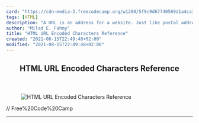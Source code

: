 ```yaml
---
card: "https://cdn-media-2.freecodecamp.org/w1280/5f9c9d67740569d1a4ca3792.jpg"
tags: [HTML]
description: "A URL is an address for a website. Just like postal addresses"
author: "Milad E. Fahmy"
title: "HTML URL Encoded Characters Reference"
created: "2021-08-15T22:49:48+02:00"
modified: "2021-08-15T22:49:48+02:00"
---
```

<div class="site-wrapper">
<main id="site-main" class="site-main outer">
<div class="inner">
<article class="post-full post tag-html tag-url tag-toothbrush ">
<header class="post-full-header">
<h1 class="post-full-title">HTML URL Encoded Characters Reference</h1>
</header>
<figure class="post-full-image">
<picture>
<source media="(max-width: 700px)" sizes="1px" srcset="data:image/gif;base64,R0lGODlhAQABAIAAAAAAAP///yH5BAEAAAAALAAAAAABAAEAAAIBRAA7 1w">
<source media="(min-width: 701px)" sizes="(max-width: 800px) 400px,
(max-width: 1170px) 700px,
1400px" srcset="https://cdn-media-2.freecodecamp.org/w1280/5f9c9d67740569d1a4ca3792.jpg 300w,
https://cdn-media-2.freecodecamp.org/w1280/5f9c9d67740569d1a4ca3792.jpg 600w,
https://cdn-media-2.freecodecamp.org/w1280/5f9c9d67740569d1a4ca3792.jpg 1000w,
https://cdn-media-2.freecodecamp.org/w1280/5f9c9d67740569d1a4ca3792.jpg 2000w">
<img onerror="this.style.display='none'" src="https://cdn-media-2.freecodecamp.org/w1280/5f9c9d67740569d1a4ca3792.jpg" alt="HTML URL Encoded Characters Reference">
</picture>
</figure>
<section class="post-full-content">
<div class="post-content medium-migrated-article">
// Free%20Code%20Camp</code></pre>
</div>
<hr>
</section>
</article>
</div>
</main>
</div>
<!-- Google Tag Manager (noscript) -->
<!-- End Google Tag Manager (noscript) -->
